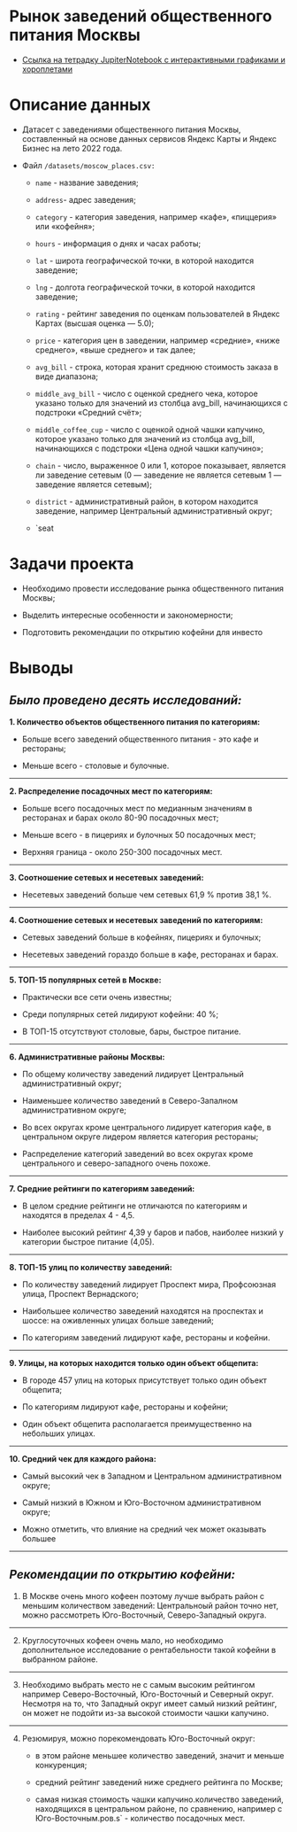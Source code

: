 # Рынок заведений общественного питания Москвы

* [Ссылка на тетрадку JupiterNotebook с интерактивными графиками и хороплетами](https://github.com/nesterova-katya/Practicum_projects/tree/main/Moscow_Catering_Market/Moscow_Catering_Market.ipynb)

# Описание данных

- Датасет с заведениями общественного питания Москвы, составленный на основе данных сервисов Яндекс Карты и Яндекс Бизнес на лето 2022 года.

- Файл `/datasets/moscow_places.csv:`
   
   - `name` - название заведения;
   
   - `address`- адрес заведения;
   
   - `category` - категория заведения, например «кафе», «пиццерия» или «кофейня»;
   
   - `hours` - информация о днях и часах работы;
   
   - `lat` - широта географической точки, в которой находится заведение;
   
   - `lng` - долгота географической точки, в которой находится заведение;
   
   - `rating` - рейтинг заведения по оценкам пользователей в Яндекс Картах (высшая оценка — 5.0);
   
   - `price` -  категория цен в заведении, например «средние», «ниже среднего», «выше среднего» и так далее;
   
   - `avg_bill` -  строка, которая хранит среднюю стоимость заказа в виде диапазона;
   
   - `middle_avg_bill` - число с оценкой среднего чека, которое указано только для значений из столбца avg_bill, начинающихся с подстроки «Средний счёт»;
   
   - `middle_coffee_cup` - число с оценкой одной чашки капучино, которое указано только для значений из столбца avg_bill, начинающихся с подстроки «Цена одной чашки капучино»;
   
   - `chain` - число, выраженное 0 или 1, которое показывает, является ли заведение сетевым (0 — заведение не является сетевым 1 — заведение является сетевым);
   
   - `district` - административный район, в котором находится заведение, например Центральный административный округ;
   
   - `seat

# Задачи проекта

- Необходимо провести исследование рынка общественного питания Москвы;

- Выделить интересные особенности и закономерности;

- Подготовить рекомендации по открытию кофейни для инвесто

# Выводы

***Было проведено десять исследований:***
--

**1. Количество объектов общественного питания по категориям:**

   - Больше всего заведений общественного питания - это кафе и рестораны;

   - Меньше всего - столовые и булочные.
   
---

**2. Распределение посадочных мест по категориям:**

   - Больше всего посадочных мест по медианным значениям в ресторанах и барах около 80-90 посадочных мест;

   - Меньше всего - в пицериях и булочных 50 посадочных мест;

   - Верхняя граница - около 250-300 посадочных мест.
   
   
---

**3. Соотношение сетевых и несетевых заведений:**
 
   - Несетевых заведений больше чем сетевых 61,9 % против 38,1 %.
   

---

**4. Соотношение сетевых и несетевых заведений по категориям:**

   - Сетевых заведений больше в кофейнях, пицериях и булочных;

   - Несетевых заведений гораздо больше в кафе, ресторанах и барах.
   

---

**5. ТОП-15 популярных сетей в Москве:**

   - Практически все сети очень известны;

   - Среди популярных сетей лидируют кофейни: 40 %;

   - В ТОП-15 отсутствуют столовые, бары, быстрое питание. 
   
---

**6. Административные районы Москвы:**

   - По общему количеству заведений лидирует Центральный административный округ;

   - Наименьшее количество заведений в Северо-Запалном административном округе;

   - Во всех округах кроме центрального лидирует категория кафе, в центральном округе лидером является категория рестораны;

   - Распределение категорий заведений во всех округах кроме центрального и северо-западного очень похоже.
   
---

**7. Средние рейтинги по категориям заведений:**

   - В целом средние рейтинги не отличаются по категориям и находятся в пределах 4 - 4,5.

   - Наиболее высокий рейтинг 4,39 у баров и пабов, наиболее низкий у категории быстрое питание (4,05).
   
---

**8. ТОП-15 улиц по количеству заведений:**

   - По количеству заведений лидирует Проспект мира, Профсоюзная улица, Проспект Вернадского;

   - Наибольшее количество заведений находятся на проспектах и шоссе: на оживленных улицах больше заведений;

   - По категориям заведений лидируют кафе, рестораны и кофейни.
   
---

**9. Улицы, на которых находится только один объект общепита:**

   - В городе 457 улиц на которых присутствует только один объект общепита;

   - По категориям лидируют кафе, рестораны и кофейни;

   - Один объект общепита располагается преимущественно на небольших улицах.
   
---

**10. Средний чек для каждого района:**

   - Самый высокий чек в Западном и Центральном административном округе;

   - Самый низкий в Южном и Юго-Восточном административном округе;

   - Можно отметить, что влияние на средний чек может оказывать большее 

---
***Рекомендации по открытию кофейни:***
-

1. В Москве очень много кофеен поэтому лучше выбрать район с меньшим количеством заведений: Центральноый район точно нет, можно рассмотреть Юго-Восточный, Северо-Западный округа. 

---
2. Круглосуточных кофеен очень мало, но необходимо дополнительное исследование о рентабельности такой кофейни в выбранном районе.

---
3. Необходимо выбрать место не с самым высоким рейтингом например Северо-Восточный, Юго-Восточный и Северный округ. Несмотря на то, что Западный округ имеет самый низкий рейтинг, он может не подойти из-за высокой стоимости чашки капучино.

---
4. Резюмируя, можно порекомендовать Юго-Восточный округ:

   - в этом районе меньшее количество заведений, значит и меньше конкуренция;
   
   - средний рейтинг заведений ниже среднего рейтинга по Москве;
   
   - самая низкая стоимость чашки капучино.количество заведений, находящихся в центральном районе, по сравнению, например с Юго-Восточным.ров.s` - количество посадочных мест.


```python

```
